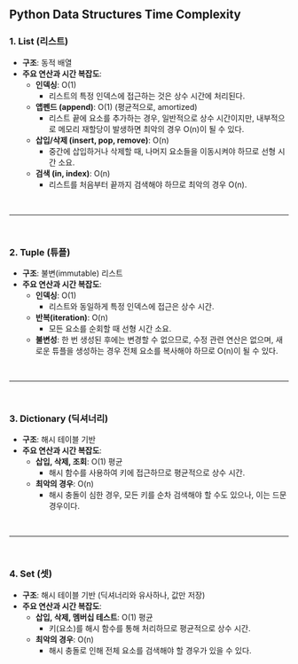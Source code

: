 ## Python Data Structures Time Complexity

### 1. List (리스트)
- **구조**: 동적 배열
- **주요 연산과 시간 복잡도**:
  - **인덱싱**: O(1)
    - 리스트의 특정 인덱스에 접근하는 것은 상수 시간에 처리된다.
  - **앱펜드 (append)**: O(1) (평균적으로, amortized)
    - 리스트 끝에 요소를 추가하는 경우, 일반적으로 상수 시간이지만, 내부적으로 메모리 재할당이 발생하면 최악의 경우 O(n)이 될 수 있다.
  - **삽입/삭제 (insert, pop, remove)**: O(n)
    - 중간에 삽입하거나 삭제할 때, 나머지 요소들을 이동시켜야 하므로 선형 시간 소요.
  - **검색 (in, index)**: O(n)
    - 리스트를 처음부터 끝까지 검색해야 하므로 최악의 경우 O(n).

<br>
<hr>
<br>

### 2. Tuple (튜플)
- **구조**: 불변(immutable) 리스트
- **주요 연산과 시간 복잡도**:
  - **인덱싱**: O(1)
    - 리스트와 동일하게 특정 인덱스에 접근은 상수 시간.
  - **반복(iteration)**: O(n)
    - 모든 요소를 순회할 때 선형 시간 소요.
  - **불변성**: 한 번 생성된 후에는 변경할 수 없으므로, 수정 관련 연산은 없으며, 새로운 튜플을 생성하는 경우 전체 요소를 복사해야 하므로 O(n)이 될 수 있다.
  
<br>
<hr>
<br>

### 3. Dictionary (딕셔너리)
- **구조**: 해시 테이블 기반
- **주요 연산과 시간 복잡도**:
  - **삽입, 삭제, 조회**: O(1) 평균
    - 해시 함수를 사용하여 키에 접근하므로 평균적으로 상수 시간.
  - **최악의 경우**: O(n)
    - 해시 충돌이 심한 경우, 모든 키를 순차 검색해야 할 수도 있으나, 이는 드문 경우이다.

<br>
<hr>
<br>

### 4. Set (셋)
- **구조**: 해시 테이블 기반 (딕셔너리와 유사하나, 값만 저장)
- **주요 연산과 시간 복잡도**:
  - **삽입, 삭제, 멤버십 테스트**: O(1) 평균
    - 키(요소)를 해시 함수를 통해 처리하므로 평균적으로 상수 시간.
  - **최악의 경우**: O(n)
    - 해시 충돌로 인해 전체 요소를 검색해야 할 경우가 있을 수 있다.
